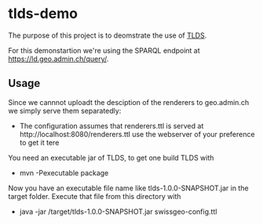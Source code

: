 # tlds-demo

The purpose of this project is to deomstrate the use of [TLDS](https://github.com/linked-solutions/tlds).

For this demonstartion we're using the SPARQL endpoint at https://ld.geo.admin.ch/query/.

## Usage

Since we cannnot uploadt the desciption of the renderers to geo.admin.ch we simply serve them separatedly:
 * The configuration assumes that renderers.ttl is served at http://localhost:8080/renderers.ttl use the webserver of your preference to get it tere

You need an executable jar of TLDS, to get one build TLDS with

 * mvn -Pexecutable package

Now you have an executable file name like tlds-1.0.0-SNAPSHOT.jar in the target folder. Execute that file from this directory with

 * java -jar <path-to-tlds>/target/tlds-1.0.0-SNAPSHOT.jar swissgeo-config.ttl

